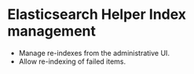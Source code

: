 
# Elasticsearch Helper Index management

- Manage re-indexes from the administrative UI.
- Allow re-indexing of failed items.
